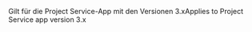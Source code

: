 <span data-ttu-id="0058d-101">Gilt für die Project Service-App mit den Versionen 3.x</span><span class="sxs-lookup"><span data-stu-id="0058d-101">Applies to Project Service app version 3.x</span></span>
